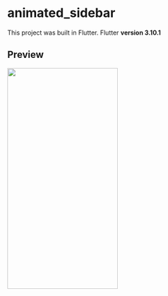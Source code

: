 # animated_sidebar

This project was built in Flutter. Flutter **version 3.10.1**

## Preview

<img src="./assets/record.gif" width=250 height=500>